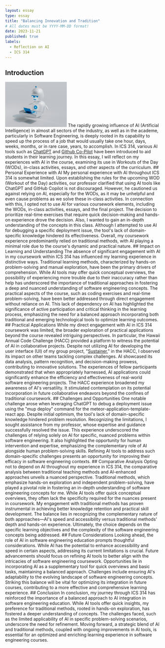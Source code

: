 ```yaml
---
layout: essay
type: essay
title: "Balancing Innovation and Tradition"
# All dates must be YYYY-MM-DD format!
date: 2023-11-21
published: true
labels:
  - Reflection on AI
  - ICS 314
---
```


## Introduction
<img width="200px" class="float-start me-3 rounded" src="../img/essay-photos/ai.png" alt="ai">
The rapidly growing influence of AI (Artificial Intelligence) in almost all sectors of the industry, as well as in the academe, particularly in Software Engineering, is deeply rooted in its capability to speed up the process of a job that would usually take one hour, days, weeks, months, or in rare case, years, to accomplish. In ICS 314, various AI tools such as <a href="https://chat.openai.com/auth/login" target ="/blank">ChatGPT</a> and <a href="https://github.com/features/copilot" target ="/blank">Github Co-Pilot</a> have been introduced to aid students in their learning journey. In this essay, I will reflect on my experiences with AI in the course, examining its use in Workouts of the Day (WODs), in-class activities, essays, and other aspects of the curriculum.
## Personal Experience with AI
My personal experience with AI throughout ICS 314 is somewhat limited. Upon establishing the rules for the upcoming WOD (Workout of the Day) activities, our professor clarified that using AI tools like ChatGPT and GitHub Copilot is not discouraged. However, he cautioned us against relying on AI, especially for the WODs, as it may be unhelpful and even cause problems as we solve these in-class activities. In connection with this, I opted not to use AI for various coursework elements, including the WODs, in-class activities, essays, and the final project. The decision to prioritize real-time exercises that require quick decision-making and hands-on experience drove the decision. Also, I wanted to gain an in-depth understanding of the concepts in this class. Although I attempted to use AI for debugging a specific deployment issue, the tool's lack of domain-specific knowledge hindered its effectiveness. Overall, my coursework experience predominantly relied on traditional methods, with AI playing a minimal role due to the course's dynamic and practical nature.
## Impact on Learning and Understanding
The absence of significant engagement with AI in my coursework within ICS 314 has influenced my learning experience in distinctive ways. Traditional learning methods, characterized by hands-on problem-solving and manual exploration, have been the primary drivers of comprehension. While AI tools may offer quick conceptual overviews, the possibility of experiencing more trouble due to their inaccuracy rather than help has underscored the importance of traditional approaches in fostering a deep and nuanced understanding of software engineering concepts. The practical aspects of the course, such as coding exercises and real-time problem-solving, have been better addressed through direct engagement without reliance on AI. This lack of dependency on AI has highlighted the significance of active participation and critical thinking in the learning process, emphasizing the need for a balanced approach incorporating both traditional and emerging technological tools to optimize learning outcomes.
## Practical Applications
While my direct engagement with AI in ICS 314 coursework was limited, the broader exploration of practical applications beyond the course revealed intriguing perspectives. In particular, the Hawaii Annual Code Challenge (HACC) provided a platform to witness the potential of AI in collaborative projects. Despite not utilizing AI for developing the user interface (UI) of my group project, "<a href="https://sustainer.online/" target="/blank">Sustainer</a>," in the HACC, I observed its impact on other teams tackling complex challenges. AI showcased its data analysis, pattern recognition, and decision-making prowess, contributing to innovative solutions. The experiences of fellow participants demonstrated that when appropriately harnessed, AI applications could significantly enhance the efficiency and effectiveness of real-world software engineering projects. The HACC experience broadened my awareness of AI's versatility. It stimulated contemplation on its potential incorporation in future collaborative endeavors beyond the confines of traditional coursework.
## Challenges and Opportunities
One notable challenge arose when leveraging ChatGPT to debug a deployment issue using the "mup deploy" command for the meteor-application-template-react app. Despite initial optimism, the tool's lack of domain-specific knowledge hindered problem resolution. Recognizing the limitations, I sought assistance from my professor, whose expertise and guidance successfully resolved the issue. This experience underscored the challenges of relying solely on AI for specific, nuanced problems within software engineering. It also highlighted the opportunity for human intervention and expertise, emphasizing the complementary role of AI alongside human problem-solving skills. Refining AI tools to address such domain-specific challenges presents an opportunity for improving their efficacy in software engineering contexts.
## Comparative Analysis
Opting not to depend on AI throughout my experience in ICS 314, the comparative analysis between traditional teaching methods and AI-enhanced approaches unveils a nuanced perspective. Traditional methods, which emphasize hands-on exploration and independent problem-solving, have played a pivotal role in fostering an in-depth understanding of software engineering concepts for me. While AI tools offer quick conceptual overviews, they often lack the specificity required for the nuances present in coursework. My engagement with traditional methods has proven instrumental in achieving better knowledge retention and practical skill development. The balance lies in recognizing the complementary nature of both approaches—AI's speed and accessibility versus traditional methods' depth and hands-on experience. Ultimately, the choice depends on the specific learning objectives and the complexity of the software engineering concepts being addressed.
## Future Considerations
Looking ahead, the role of AI in software engineering education prompts thoughtful considerations. While AI has the potential to enhance accessibility and speed in certain aspects, addressing its current limitations is crucial. Future advancements should focus on refining AI tools to better align with the intricacies of software engineering coursework. Opportunities lie in incorporating AI as a supplementary tool for quick overviews and basic tasks, maintaining a balanced approach. Challenges include ensuring AI's adaptability to the evolving landscape of software engineering concepts. Striking this balance will be vital for optimizing its integration in future courses, contributing to a more effective and comprehensive learning experience.
## Conclusion
In conclusion, my journey through ICS 314 has reinforced the importance of a balanced approach to AI integration in software engineering education. While AI tools offer quick insights, my preference for traditional methods, rooted in hands-on exploration, has fostered a deeper understanding of concepts. The challenges faced, such as the limited applicability of AI in specific problem-solving scenarios, underscore the need for refinement. Moving forward, a strategic blend of AI and traditional methods, coupled with ongoing improvements in AI tools, is essential for an optimized and enriching learning experience in software engineering courses.
